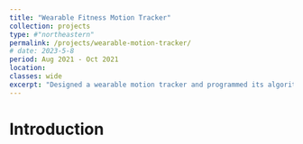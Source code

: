 ```yaml
---
title: "Wearable Fitness Motion Tracker"
collection: projects
type: #"northeastern"
permalink: /projects/wearable-motion-tracker/ 
# date: 2023-5-8
period: Aug 2021 - Oct 2021
location: 
classes: wide
excerpt: "Designed a wearable motion tracker and programmed its algorithm to track and evaluate user's body postures while doing an exercise."
---
```


# Introduction

